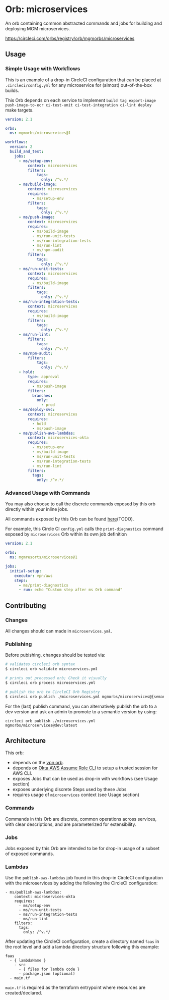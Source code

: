 # Orb: microservices
An orb containing common abstracted commands and jobs for building and deploying MGM microservices.

https://circleci.com/orbs/registry/orb/mgmorbs/microservices

## Usage

### Simple Usage with Workflows

This is an example of a drop-in CircleCI configuration that can be placed at `.circleci/config.yml` for any microservice for (almost) out-of-the-box builds.

This Orb depends on each service to implement `build tag export-image push-image-to-ecr ci-test-unit ci-test-integration ci-lint deploy` make targets.

```yml
version: 2.1

orbs:
  ms: mgmorbs/microservices@1

workflows:
  version: 2
  build_and_test:
    jobs:
      - ms/setup-env:
          context: microservices
          filters:
              tags:
                only: /^v.*/
      - ms/build-image:
          context: microservices
          requires:
            - ms/setup-env
          filters:
              tags:
                only: /^v.*/
      - ms/push-image:
          context: microservices
          requires:
            - ms/build-image
            - ms/run-unit-tests
            - ms/run-integration-tests
            - ms/run-lint
            - ms/npm-audit
          filters:
              tags:
                only: /^v.*/
      - ms/run-unit-tests:
          context: microservices
          requires:
            - ms/build-image
          filters:
              tags:
                only: /^v.*/
      - ms/run-integration-tests:
          context: microservices
          requires:
            - ms/build-image
          filters:
              tags:
                only: /^v.*/
      - ms/run-lint:
          filters:
              tags:
                only: /^v.*/
      - ms/npm-audit:
          filters:
              tags:
                only: /^v.*/
      - hold:
          type: approval
          requires:
            - ms/push-image
          filters:
            branches:
              only:
                - prod
      - ms/deploy-svc:
          context: microservices
          requires:
            - hold
            - ms/push-image
      - ms/publish-aws-lambdas:
          context: microservices-okta
          requires:
            - ms/setup-env
            - ms/build-image
            - ms/run-unit-tests
            - ms/run-integration-tests
            - ms/run-lint
          filters:
            tags:
              only: /^v.*/
```

### Advanced Usage with Commands
You may also choose to call the discrete commands exposed by this orb directly within your inline jobs.

All commands exposed by this Orb can be found [here](#orb-registry-url)(TODO).

For example, this Circle CI `config.yml` calls the `print-diagnostics` command exposed by `microservices` Orb within its own job definition

```yml
version: 2.1

orbs:
  ms: mgmresorts/microservices@1

jobs:
  initial-setup:
    executor: vpn/aws
    steps:
      - ms/print-diagnostics
      - run: echo "Custom step after ms Orb command"

```

## Contributing

### Changes
All changes should can made in `microservices.yml`.

### Publishing
Before pubishing, changes should be tested via:

```bash
# validates circleci orb syntax
$ circleci orb validate microservices.yml

# prints out processed orb; Check it visually
$ circleci orb process microservices.yml

# publish the orb to CircleCI Orb Registry
$ circleci orb publish ./microservices.yml mgmorbs/microservices@{semantic version}
```

For the (last) publish command, you can alternatively publish the orb to a dev version and ask an admin to promote to a semantic version by using:

```
circleci orb publish ./microservices.yml mgmorbs/microservices@dev:latest
```

## Architecture

This orb:
- depends on the [vpn orb](https://github.com/MGMDV-Orbs/vpn/).
- depends on [Okta AWS Assume Role CLI](https://github.com/oktadeveloper/okta-aws-cli-assume-role) to setup a trusted session for AWS CLI.
- exposes Jobs that can be used as drop-in with workflows (see Usage section)
- exposes underlying discrete Steps used by these Jobs
- requires usage of `microservices` context (see Usage section)

### Commands
Commands in this Orb are discrete, common operations across services, with clear descriptions, and are parameterized for extensibility.

### Jobs
Jobs exposed by this Orb are intended to be for drop-in usage of a subset of exposed commands.

### Lambdas
Use the `publish-aws-lambdas` job found in this drop-in CircleCI configuration with the microservices by adding the following the CircleCI configuration:

```
- ms/publish-aws-lambdas:
    context: microservices-okta
    requires:
      - ms/setup-env
      - ms/run-unit-tests
      - ms/run-integration-tests
      - ms/run-lint
    filters:
      tags:
        only: /^v.*/
```

After updating the CircleCI configuration, create a directory named `faas` in the root level and add a lambda directory structure following this example:

```
faas
  - { lambdaName }
    - src
      - { files for lambda code }
      - package.json (optional)
  - main.tf
```

`main.tf` is required as the terraform entrypoint where resources are created/declared.
